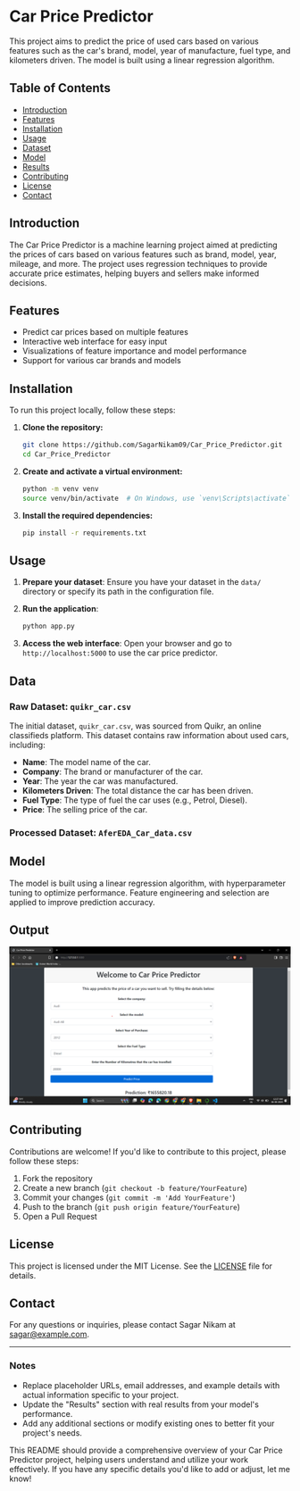 # Car Price Predictor
This project aims to predict the price of used cars based on various features such as the car's brand, model, year of manufacture, fuel type, and kilometers driven. The model is built using a linear regression algorithm.
## Table of Contents

- [Introduction](#introduction)
- [Features](#features)
- [Installation](#installation)
- [Usage](#usage)
- [Dataset](#dataset)
- [Model](#model)
- [Results](#results)
- [Contributing](#contributing)
- [License](#license)
- [Contact](#contact)

## Introduction

The Car Price Predictor is a machine learning project aimed at predicting the prices of cars based on various features such as brand, model, year, mileage, and more. The project uses regression techniques to provide accurate price estimates, helping buyers and sellers make informed decisions.

## Features

- Predict car prices based on multiple features
- Interactive web interface for easy input
- Visualizations of feature importance and model performance
- Support for various car brands and models

## Installation

To run this project locally, follow these steps:

1. **Clone the repository:**

   ```bash
   git clone https://github.com/SagarNikam09/Car_Price_Predictor.git
   cd Car_Price_Predictor
   ```

2. **Create and activate a virtual environment:**

   ```bash
   python -m venv venv
   source venv/bin/activate  # On Windows, use `venv\Scripts\activate`
   ```

3. **Install the required dependencies:**

   ```bash
   pip install -r requirements.txt
   ```

## Usage

1. **Prepare your dataset**: Ensure you have your dataset in the `data/` directory or specify its path in the configuration file.

2. **Run the application**:

   ```bash
   python app.py
   ```

3. **Access the web interface**: Open your browser and go to `http://localhost:5000` to use the car price predictor.

## Data

### Raw Dataset: `quikr_car.csv`

The initial dataset, `quikr_car.csv`, was sourced from Quikr, an online classifieds platform. This dataset contains raw information about used cars, including:

- **Name**: The model name of the car.
- **Company**: The brand or manufacturer of the car.
- **Year**: The year the car was manufactured.
- **Kilometers Driven**: The total distance the car has been driven.
- **Fuel Type**: The type of fuel the car uses (e.g., Petrol, Diesel).
- **Price**: The selling price of the car.

### Processed Dataset: `AferEDA_Car_data.csv`

## Model

The model is built using a linear regression algorithm, with hyperparameter tuning to optimize performance. Feature engineering and selection are applied to improve prediction accuracy.

## Output
![Output Image](prediction_Output.png)

## Contributing

Contributions are welcome! If you'd like to contribute to this project, please follow these steps:

1. Fork the repository
2. Create a new branch (`git checkout -b feature/YourFeature`)
3. Commit your changes (`git commit -m 'Add YourFeature'`)
4. Push to the branch (`git push origin feature/YourFeature`)
5. Open a Pull Request

## License

This project is licensed under the MIT License. See the [LICENSE](LICENSE) file for details.

## Contact

For any questions or inquiries, please contact Sagar Nikam at [sagar@example.com](mailto:sagar@example.com).

---

### Notes

- Replace placeholder URLs, email addresses, and example details with actual information specific to your project.
- Update the "Results" section with real results from your model's performance.
- Add any additional sections or modify existing ones to better fit your project's needs.

This README should provide a comprehensive overview of your Car Price Predictor project, helping users understand and utilize your work effectively. If you have any specific details you'd like to add or adjust, let me know!
